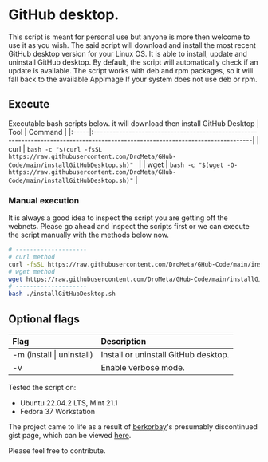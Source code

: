 # GitHub desktop. 

This script is meant for personal use but anyone is more then welcome to use it as you wish. The said script will download and install the most recent GitHub desktop version for your Linux OS. It is able to install, update and uninstall GitHub desktop. By default, the script will automatically check if an update is available.
The script works with deb and rpm packages, so it will fall back to the available AppImage If your system does not use deb or rpm.

## Execute
Executable bash scripts below. it will download then install GitHub Desktop
| Tool | Command                                                                                                                        |
|:-----|:-------------------------------------------------------------------------------------------------------------------------------|
| curl | `bash -c "$(curl -fsSL https://raw.githubusercontent.com/DroMeta/GHub-Code/main/installGitHubDesktop.sh)" `       |
| wget | `bash -c "$(wget -O- https://raw.githubusercontent.com/DroMeta/GHub-Code/main/installGitHubDesktop.sh)"`          |

### Manual execution
It is always a good idea to inspect the script you are getting off the webnets. 
Please go ahead and inspect the scripts first or we can execute the script manually with the methods below now.
```bash
# --------------------
# curl method
curl -fsSL https://raw.githubusercontent.com/DroMeta/GHub-Code/main/installGitHubDesktop.sh -o installGitHubDesktop.sh
# wget method
wget https://raw.githubusercontent.com/DroMeta/GHub-Code/main/installGitHubDesktop.sh
# --------------------
bash ./installGitHubDesktop.sh
```

## Optional flags
| Flag                      | Description                                 |
|:--------------------------|:--------------------------------------------|
| -m (install \| uninstall) | Install or uninstall GitHub desktop.        |
| -v                        | Enable verbose mode.                        |

Tested the script on:
- Ubuntu 22.04.2 LTS, Mint 21.1
- Fedora 37 Workstation

The project came to life as a result of [berkorbay](https://gist.github.com/berkorbay)'s presumably discontinued gist page, which can be viewed [here](https://gist.github.com/berkorbay/6feda478a00b0432d13f1fc0a50467f1).

Please feel free to contribute.
